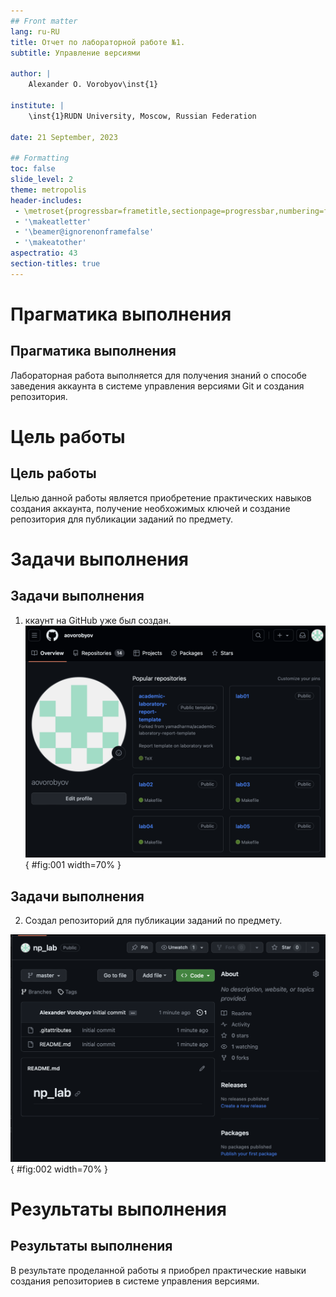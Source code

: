```yaml
---
## Front matter
lang: ru-RU
title: Отчет по лабораторной работе №1.
subtitle: Управление версиями

author: |
	Alexander O. Vorobyov\inst{1}
	
institute: |
	\inst{1}RUDN University, Moscow, Russian Federation
	
date: 21 September, 2023

## Formatting
toc: false
slide_level: 2
theme: metropolis
header-includes: 
 - \metroset{progressbar=frametitle,sectionpage=progressbar,numbering=fraction}
 - '\makeatletter'
 - '\beamer@ignorenonframefalse'
 - '\makeatother'
aspectratio: 43
section-titles: true
---
```


# Прагматика выполнения

## Прагматика выполнения

Лабораторная работа выполняется для получения знаний о способе заведения аккаунта в системе управления версиями Git и создания репозитория. 

# Цель работы

## Цель работы

Целью данной работы является приобретение практических навыков создания аккаунта, получение необхожимых ключей и создание репозитория для публикации заданий по предмету.

# Задачи выполнения 

## Задачи выполнения  

1. ккаунт на GitHub уже был создан.  
![Аккаунт GitHub](screens/1.png){ #fig:001 width=70% } 
	
## Задачи выполнения  

2. Создал репозиторий для публикации заданий по предмету. 

![Репозиторий для заданий по премету](screens/2.png){ #fig:002 width=70% }   

# Результаты выполнения 

## Результаты выполнения 

В результате проделанной работы я приобрел практические навыки создания репозиториев в системе управления версиями.


